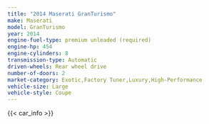 ```yaml
---
title: "2014 Maserati GranTurismo"
make: Maserati
model: GranTurismo
year: 2014
engine-fuel-type: premium unleaded (required)
engine-hp: 454
engine-cylinders: 8
transmission-type: Automatic
driven-wheels: Rear wheel drive
number-of-doors: 2
market-category: Exotic,Factory Tuner,Luxury,High-Performance
vehicle-size: Large
vehicle-style: Coupe
---
```


{{< car_info >}}
